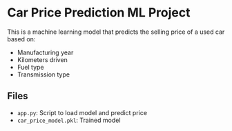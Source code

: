 # Car Price Prediction ML Project

This is a machine learning model that predicts the selling price of a used car based on:
- Manufacturing year
- Kilometers driven
- Fuel type
- Transmission type

## Files
- `app.py`: Script to load model and predict price
- `car_price_model.pkl`: Trained model
